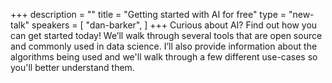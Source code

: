 +++
description = ""
title = "Getting started with AI for free"
type = "new-talk"
speakers = [
        "dan-barker",
]
+++
Curious about AI? Find out how you can get started today! We’ll walk through several tools that are open source and commonly used in data science. I’ll also provide information about the algorithms being used and we'll walk through a few different use-cases so you'll better understand them.